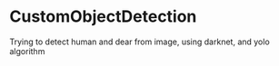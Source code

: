 # CustomObjectDetection

Trying to detect human and dear from image, using darknet, and yolo algorithm


